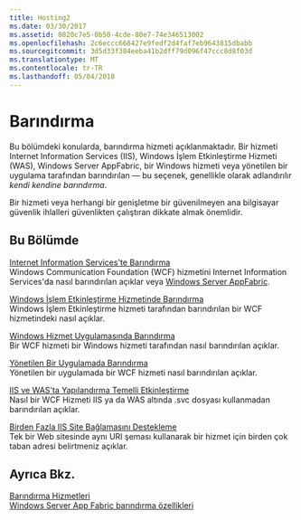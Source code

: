 ```yaml
---
title: Hosting2
ms.date: 03/30/2017
ms.assetid: 0820c7e5-0b50-4cde-80e7-74e346513002
ms.openlocfilehash: 2c6eccc668427e9fedf2d4faf7eb9643815dbabb
ms.sourcegitcommit: 3d5d33f384eeba41b2dff79d096f47ccc8d8f03d
ms.translationtype: MT
ms.contentlocale: tr-TR
ms.lasthandoff: 05/04/2018
---
```

# <a name="hosting"></a>Barındırma
Bu bölümdeki konularda, barındırma hizmeti açıklanmaktadır. Bir hizmeti Internet Information Services (IIS), Windows İşlem Etkinleştirme Hizmeti (WAS), Windows Server AppFabric, bir Windows hizmeti veya yönetilen bir uygulama tarafından barındırılan — bu seçenek, genellikle olarak adlandırılır *kendi kendine barındırma*.  
  
 Bir hizmeti veya herhangi bir genişletme bir güvenilmeyen ana bilgisayar güvenlik ihlalleri güvenlikten çalıştıran dikkate almak önemlidir.  
  
## <a name="in-this-section"></a>Bu Bölümde  
 [Internet Information Services'te Barındırma](../../../../docs/framework/wcf/feature-details/hosting-in-internet-information-services.md)  
 Windows Communication Foundation (WCF) hizmetini Internet Information Services'da nasıl barındırılan açıklar veya [Windows Server AppFabric](http://go.microsoft.com/fwlink/?LinkId=196496).  
  
 [Windows İşlem Etkinleştirme Hizmetinde Barındırma](../../../../docs/framework/wcf/feature-details/hosting-in-windows-process-activation-service.md)  
 Windows İşlem Etkinleştirme hizmeti tarafından barındırılan bir WCF hizmetindeki nasıl açıklar.  
  
 [Windows Hizmet Uygulamasında Barındırma](../../../../docs/framework/wcf/feature-details/hosting-in-a-windows-service-application.md)  
 Bir WCF hizmeti bir Windows hizmeti tarafından nasıl barındırılan açıklar.  
  
 [Yönetilen Bir Uygulamada Barındırma](../../../../docs/framework/wcf/feature-details/hosting-in-a-managed-application.md)  
 Yönetilen bir uygulamada bir WCF hizmeti nasıl barındırılan açıklar.  
  
 [IIS ve WAS'ta Yapılandırma Temelli Etkinleştirme](../../../../docs/framework/wcf/feature-details/configuration-based-activation-in-iis-and-was.md)  
 Nasıl bir WCF Hizmeti IIS ya da WAS altında .svc dosyası kullanmadan barındırılan açıklar.  
  
 [Birden Fazla IIS Site Bağlamasını Destekleme](../../../../docs/framework/wcf/feature-details/supporting-multiple-iis-site-bindings.md)  
 Tek bir Web sitesinde aynı URI şeması kullanarak bir hizmet için birden çok taban adresi belirtmeniz açıklar.  
  
## <a name="see-also"></a>Ayrıca Bkz.  
 [Barındırma Hizmetleri](../../../../docs/framework/wcf/hosting-services.md)  
 [Windows Server App Fabric barındırma özellikleri](http://go.microsoft.com/fwlink/?LinkId=201276)
